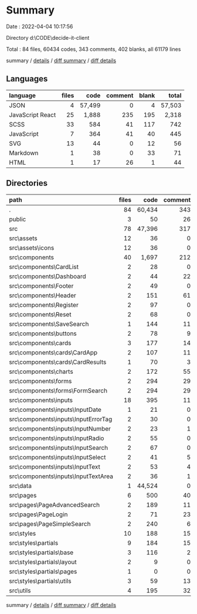 # Summary

Date : 2022-04-04 10:17:56

Directory d:\CODE\decide-it-client

Total : 84 files,  60434 codes, 343 comments, 402 blanks, all 61179 lines

summary / [details](details.md) / [diff summary](diff.md) / [diff details](diff-details.md)

## Languages
| language | files | code | comment | blank | total |
| :--- | ---: | ---: | ---: | ---: | ---: |
| JSON | 4 | 57,499 | 0 | 4 | 57,503 |
| JavaScript React | 25 | 1,888 | 235 | 195 | 2,318 |
| SCSS | 33 | 584 | 41 | 117 | 742 |
| JavaScript | 7 | 364 | 41 | 40 | 445 |
| SVG | 13 | 44 | 0 | 12 | 56 |
| Markdown | 1 | 38 | 0 | 33 | 71 |
| HTML | 1 | 17 | 26 | 1 | 44 |

## Directories
| path | files | code | comment | blank | total |
| :--- | ---: | ---: | ---: | ---: | ---: |
| . | 84 | 60,434 | 343 | 402 | 61,179 |
| public | 3 | 50 | 26 | 2 | 78 |
| src | 78 | 47,396 | 317 | 365 | 48,078 |
| src\assets | 12 | 36 | 0 | 12 | 48 |
| src\assets\icons | 12 | 36 | 0 | 12 | 48 |
| src\components | 40 | 1,697 | 212 | 209 | 2,118 |
| src\components\CardList | 2 | 28 | 0 | 8 | 36 |
| src\components\Dashboard | 2 | 44 | 22 | 5 | 71 |
| src\components\Footer | 2 | 49 | 0 | 5 | 54 |
| src\components\Header | 2 | 151 | 61 | 12 | 224 |
| src\components\Register | 2 | 97 | 0 | 2 | 99 |
| src\components\Reset | 2 | 68 | 0 | 2 | 70 |
| src\components\SaveSearch | 1 | 144 | 11 | 13 | 168 |
| src\components\buttons | 2 | 78 | 9 | 17 | 104 |
| src\components\cards | 3 | 177 | 14 | 18 | 209 |
| src\components\cards\CardApp | 2 | 107 | 11 | 9 | 127 |
| src\components\cards\CardResults | 1 | 70 | 3 | 9 | 82 |
| src\components\charts | 2 | 172 | 55 | 10 | 237 |
| src\components\forms | 2 | 294 | 29 | 31 | 354 |
| src\components\forms\FormSearch | 2 | 294 | 29 | 31 | 354 |
| src\components\inputs | 18 | 395 | 11 | 86 | 492 |
| src\components\inputs\InputDate | 1 | 21 | 0 | 3 | 24 |
| src\components\inputs\InputErrorTag | 2 | 30 | 0 | 13 | 43 |
| src\components\inputs\InputNumber | 2 | 23 | 1 | 4 | 28 |
| src\components\inputs\InputRadio | 2 | 55 | 0 | 8 | 63 |
| src\components\inputs\InputSearch | 2 | 67 | 0 | 14 | 81 |
| src\components\inputs\InputSelect | 2 | 41 | 5 | 5 | 51 |
| src\components\inputs\InputText | 2 | 53 | 4 | 11 | 68 |
| src\components\inputs\InputTextArea | 2 | 36 | 1 | 5 | 42 |
| src\data | 1 | 44,524 | 0 | 1 | 44,525 |
| src\pages | 6 | 500 | 40 | 50 | 590 |
| src\pages\PageAdvancedSearch | 2 | 189 | 11 | 21 | 221 |
| src\pages\PageLogin | 2 | 71 | 23 | 2 | 96 |
| src\pages\PageSimpleSearch | 2 | 240 | 6 | 27 | 273 |
| src\styles | 10 | 188 | 15 | 36 | 239 |
| src\styles\partials | 9 | 184 | 15 | 35 | 234 |
| src\styles\partials\base | 3 | 116 | 2 | 14 | 132 |
| src\styles\partials\layout | 2 | 9 | 0 | 1 | 10 |
| src\styles\partials\pages | 1 | 0 | 0 | 1 | 1 |
| src\styles\partials\utils | 3 | 59 | 13 | 19 | 91 |
| src\utils | 4 | 195 | 32 | 23 | 250 |

summary / [details](details.md) / [diff summary](diff.md) / [diff details](diff-details.md)